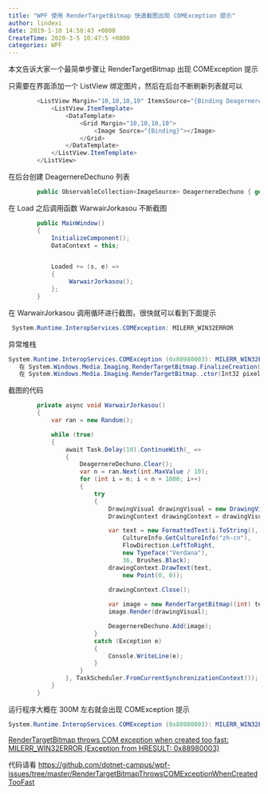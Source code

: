 ```yaml
---
title: "WPF 使用 RenderTargetBitmap 快速截图出现 COMException 提示"
author: lindexi
date: 2019-1-10 14:58:43 +0800
CreateTime: 2020-3-5 10:47:5 +0800
categories: WPF
---
```


本文告诉大家一个最简单步骤让 RenderTargetBitmap 出现 COMException 提示

<!--more-->


<!-- csdn -->

只需要在界面添加一个 ListView 绑定图片，然后在后台不断刷新列表就可以

```csharp
        <ListView Margin="10,10,10,10" ItemsSource="{Binding DeagernereDechuno}">
            <ListView.ItemTemplate>
                <DataTemplate>
                    <Grid Margin="10,10,10,10">
                        <Image Source="{Binding}"></Image>
                    </Grid>
                </DataTemplate>
            </ListView.ItemTemplate>
        </ListView>
```

在后台创建 DeagernereDechuno 列表

```csharp
        public ObservableCollection<ImageSource> DeagernereDechuno { get; set; }=new ObservableCollection<ImageSource>();

```

在 Load 之后调用函数 WarwairJorkasou 不断截图

```csharp
        public MainWindow()
        {
            InitializeComponent();
            DataContext = this;


            Loaded += (s, e) =>
            {
                 WarwairJorkasou();
            };
        }
```

在 WarwairJorkasou 调用循环进行截图，很快就可以看到下面提示

```csharp
 System.Runtime.InteropServices.COMException: MILERR_WIN32ERROR
``` 

异常堆栈

```csharp
System.Runtime.InteropServices.COMException (0x88980003): MILERR_WIN32ERROR (异常来自 HRESULT:0x88980003)
   在 System.Windows.Media.Imaging.RenderTargetBitmap.FinalizeCreation()
   在 System.Windows.Media.Imaging.RenderTargetBitmap..ctor(Int32 pixelWidth, Int32 pixelHeight, Double dpiX, Double dpiY, PixelFormat pixelFormat)
```

截图的代码

```csharp
        private async void WarwairJorkasou()
        {
            var ran = new Random();

            while (true)
            {
                await Task.Delay(10).ContinueWith(_ =>
                {
                    DeagernereDechuno.Clear();
                    var n = ran.Next(int.MaxValue / 10);
                    for (int i = n; i < n + 1000; i++)
                    {
                        try
                        {
                            DrawingVisual drawingVisual = new DrawingVisual();
                            DrawingContext drawingContext = drawingVisual.RenderOpen();

                            var text = new FormattedText(i.ToString(),
                                CultureInfo.GetCultureInfo("zh-cn"),
                                FlowDirection.LeftToRight,
                                new Typeface("Verdana"),
                                36, Brushes.Black);
                            drawingContext.DrawText(text,
                                new Point(0, 0));
                
                            drawingContext.Close();

                            var image = new RenderTargetBitmap((int) text.Width, (int) text.Height, 96, 96, PixelFormats.Pbgra32);
                            image.Render(drawingVisual);

                            DeagernereDechuno.Add(image);
                        }
                        catch (Exception e)
                        {
                            Console.WriteLine(e);
                        }
                    }
                }, TaskScheduler.FromCurrentSynchronizationContext());
            }
        }
```

运行程序大概在 300M 左右就会出现 COMException 提示

```csharp
System.Runtime.InteropServices.COMException (0x88980003): MILERR_WIN32ERROR (Exception from HRESULT: 0x88980003)
```

[RenderTargetBitmap throws COM exception when created too fast: MILERR_WIN32ERROR (Exception from HRESULT: 0x88980003)](https://social.msdn.microsoft.com/Forums/vstudio/en-US/5e9fb69b-7547-4f0b-ba06-ad4211be733d/rendertargetbitmap-throws-com-exception-when-created-too-fast-milerrwin32error-exception-from?forum=wpf )

代码请看 https://github.com/dotnet-campus/wpf-issues/tree/master/RenderTargetBitmapThrowsCOMExceptionWhenCreatedTooFast

